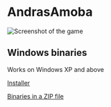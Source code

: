 # AndrasAmoba

![Screenshot of the game](https://github.com/SZE-ProgCpp-2016-Spring/AndrasAmoba/blob/master/Screenshot.png)

## Windows binaries
Works on Windows XP and above

[Installer](http://www.mediafire.com/download/46q2k64ch0mnb0a/TicTacToeInstaller.exe)

[Binaries in a ZIP file](http://www.mediafire.com/download/en86ep0cvbb41lm/TicTacToe.zip)
